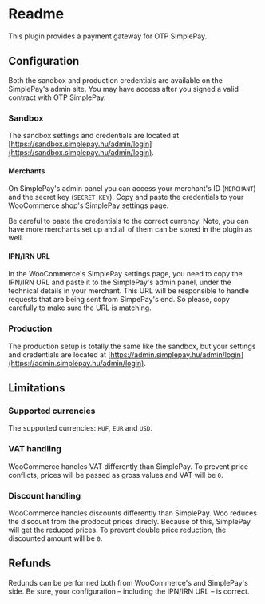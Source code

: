# Readme

This plugin provides a payment gateway for OTP SimplePay.

## Configuration

Both the sandbox and production credentials are available on the SimplePay's admin site.
You may have access after you signed a valid contract with OTP SimplePay.

### Sandbox

The sandbox settings and credentials are located at [https://sandbox.simplepay.hu/admin/login](https://sandbox.simplepay.hu/admin/login).

#### Merchants

On SimplePay's admin panel you can access your merchant's ID (`MERCHANT`) and the secret key (`SECRET_KEY`).
Copy and paste the credentials to your WooCommerce shop's SimplePay settings page.

Be careful to paste the credentials to the correct currency.
Note, you can have more merchants set up and all of them can be stored in the plugin as well.

#### IPN/IRN URL

In the WooCommerce's SimplePay settings page, you need to copy the IPN/IRN URL and paste it to the SimplePay's admin panel,
under the technical details in your merchant. This URL will be responsible to handle requests that are being sent from SimpePay's end.
So please, copy carefully to make sure the URL is matching.

### Production

The production setup is totally the same like the sandbox, but your settings and credentials are located at
[https://admin.simplepay.hu/admin/login](https://admin.simplepay.hu/admin/login).

## Limitations

### Supported currencies

The supported currencies: `HUF`, `EUR` and `USD`.

### VAT handling

WooCommerce handles VAT differently than SimplePay.
To prevent price conflicts, prices will be passed as gross values and VAT will be `0`.

### Discount handling

WooCommerce handles discounts differently than SimplePay.
Woo reduces the discount from the prodocut prices direcly.
Because of this, SimplePay will get the reduced prices.
To prevent double price reduction, the discounted amount will be `0`.

## Refunds

Redunds can be performed both from WooCommerce's and SimplePay's side.
Be sure, your configuration – including the IPN/IRN URL – is correct.
